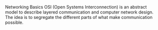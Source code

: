 Networking Basics
OSI (Open Systems Interconnection) is an abstract model to describe layered communication and computer network design. The idea is to segregate the different parts of what make 
communication possible.

